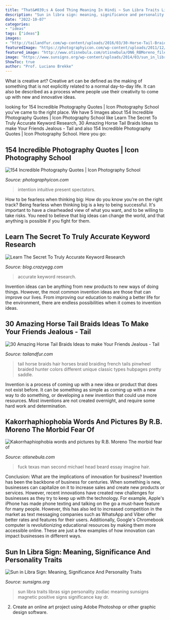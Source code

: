 ```yaml
---
title: "That&#039;s A Good Thing Meaning In Hindi ~ Sun Libra Traits Libras Sign Personality Zodiac Meaning Sunsigns Magnetic Positive Signs Significance Kay Dr"
description: "Sun in libra sign: meaning, significance and personality traits"
date: "2022-10-07"
categories:
- "ideas"
tags: ["ideas"]
images:
- "http://tailandfur.com/wp-content/uploads/2016/03/30-Horse-Tail-Braids-Ideas-12.jpg"
featuredImage: "https://photographyicon.com/wp-content/uploads/2011/12/It-is-my-intention-to-present-through-the-medium-of-photography-intuitive-observations-of-the-natural-world-which-may-have-meaning-to-the-spectators-Icon-Photography-School.png"
featured_image: "http://www.otisnebula.com/otisnebula/ON6_RBMoreno_files/kakorrhaphiophobia_15.jpg"
image: "https://www.sunsigns.org/wp-content/uploads/2014/03/sun_in_libra.jpg"
ShowToc: true
author: "Prof. Luciano Brekke"
---
```



What is creative art?
Creative art can be defined as the making of something that is not explicitly related to a normal day-to-day life. It can also be described as a process where people use their creativity to come up with new and innovative ideas.

	

		
looking for 154 Incredible Photography Quotes | Icon Photography School you've came to the right place. We have 5 Images about 154 Incredible Photography Quotes | Icon Photography School like Learn The Secret To Truly Accurate Keyword Research, 30 Amazing Horse Tail Braids Ideas to make Your Friends Jealous - Tail and also 154 Incredible Photography Quotes | Icon Photography School. Here you go:
		
    
## 154 Incredible Photography Quotes | Icon Photography School

<img loading=lazy src="https://photographyicon.com/wp-content/uploads/2011/12/It-is-my-intention-to-present-through-the-medium-of-photography-intuitive-observations-of-the-natural-world-which-may-have-meaning-to-the-spectators-Icon-Photography-School.png" onerror="this.onerror=null;this.src='https://tse1.mm.bing.net/th?id=OIP.R_AzMsI4r9YIdMUL10PQKAHaDt&amp;pid=15.1';" alt="154 Incredible Photography Quotes | Icon Photography School">

_Source: photographyicon.com_

>intention intuitive present spectators. 

	

How to be fearless when thinking big: How do you know you're on the right track?
Being fearless when thinking big is a key to being successful. It's important to have a clearheaded view of what you want, and to be willing to take risks. You need to believe that big ideas can change the world, and that anything is possible if you fight for them.

    
## Learn The Secret To Truly Accurate Keyword Research

<img loading=lazy src="https://s3.amazonaws.com/ceblog/wp-content/uploads/2012/10/accurate-keyword-research.jpg" onerror="this.onerror=null;this.src='https://tse3.mm.bing.net/th?id=OIP.TZJNLry2fkrwE7OzyYZYwAHaEs&amp;pid=15.1';" alt="Learn The Secret To Truly Accurate Keyword Research">

_Source: blog.crazyegg.com_

>accurate keyword research. 

	

Invention ideas can be anything from new products to new ways of doing things. However, the most common invention ideas are those that can improve our lives. From improving our education to making a better life for the environment, there are endless possibilities when it comes to invention ideas.

    
## 30 Amazing Horse Tail Braids Ideas To Make Your Friends Jealous - Tail

<img loading=lazy src="http://tailandfur.com/wp-content/uploads/2016/03/30-Horse-Tail-Braids-Ideas-12.jpg" onerror="this.onerror=null;this.src='https://tse1.mm.bing.net/th?id=OIP.3jE2HnVbmoUn56sdrQQtwAHaKV&amp;pid=15.1';" alt="30 Amazing Horse Tail Braids Ideas to make Your Friends Jealous - Tail">

_Source: tailandfur.com_

>tail horse braids hair horses braid braiding french tails pinwheel braided hunter colors different unique classic types hubpages pretty saddle. 

	

Invention is a process of coming up with a new idea or product that does not exist before. It can be something as simple as coming up with a new way to do something, or developing a new invention that could use more resources. Most inventions are not created overnight, and require some hard work and determination.

    
## Kakorrhaphiophobia Words And Pictures By R.B. Moreno The Morbid Fear Of

<img loading=lazy src="http://www.otisnebula.com/otisnebula/ON6_RBMoreno_files/kakorrhaphiophobia_15.jpg" onerror="this.onerror=null;this.src='https://tse1.mm.bing.net/th?id=OIP.rqiSuOBnLTDga1x0nj7WfAHaFL&amp;pid=15.1';" alt="Kakorrhaphiophobia words and pictures by R.B. Moreno The morbid fear of">

_Source: otisnebula.com_

>fuck texas man second michael head beard essay imagine hair. 

	

Conclusion: What are the implications of innovation for business?
Invention has been the backbone of business for centuries. When something is new, businesses can capitalize on it to increase sales and create new products or services. However, recent innovations have created new challenges for businesses as they try to keep up with the technology. For example, Apple's iPhone has made phone texting and talking on the go a must-have feature for many people. However, this has also led to increased competition in the market as text messaging companies such as WhatsApp and Viber offer better rates and features for their users. Additionally, Google's Chromebook computer is revolutionizing educational resources by making them more accessible online. These are just a few examples of how innovation can impact businesses in different ways.

    
## Sun In Libra Sign: Meaning, Significance And Personality Traits

<img loading=lazy src="https://www.sunsigns.org/wp-content/uploads/2014/03/sun_in_libra.jpg" onerror="this.onerror=null;this.src='https://tse4.mm.bing.net/th?id=OIP.V7dktcgjsqWtDqZU4ve2UAHaER&amp;pid=15.1';" alt="Sun in Libra Sign: Meaning, Significance And Personality Traits">

_Source: sunsigns.org_

>sun libra traits libras sign personality zodiac meaning sunsigns magnetic positive signs significance kay dr. 

	

2. Create an online art project using Adobe Photoshop or other graphic design software.

